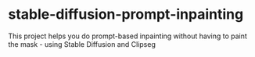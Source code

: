 # stable-diffusion-prompt-inpainting
This project helps you do prompt-based inpainting without having to paint the mask - using Stable Diffusion and Clipseg
